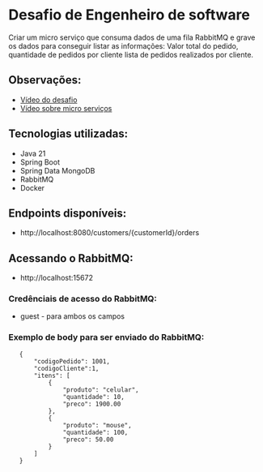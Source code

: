 # Desafio de Engenheiro de software

Criar um micro serviço que consuma dados de uma fila RabbitMQ e grave os dados para conseguir listar as informações:
Valor total do pedido, quantidade de pedidos por cliente lista de pedidos realizados por cliente.

## Observações: 
- [Vídeo do desafio](https://www.youtube.com/watch?v=e_WgAB0Th_I&list=WL&index=3)
- [Vídeo sobre micro serviços](https://www.youtube.com/watch?v=K1wPxx-YZyM&list=WL&index=6)

## Tecnologias utilizadas:

- Java 21
- Spring Boot
- Spring Data MongoDB
- RabbitMQ
- Docker

## Endpoints disponíveis: 

- http://localhost:8080/customers/{customerId}/orders

## Acessando o RabbitMQ: 

- http://localhost:15672

### Credênciais de acesso do RabbitMQ: 
- guest - para ambos os campos

### Exemplo de body para ser enviado do RabbitMQ:

```
   {
       "codigoPedido": 1001,
       "codigoCliente":1,
       "itens": [
           {
               "produto": "celular",
               "quantidade": 10,
               "preco": 1900.00
           },
           {
               "produto": "mouse",
               "quantidade": 100,
               "preco": 50.00
           }
       ]
   }
```